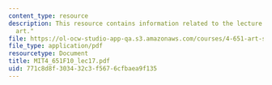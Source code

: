 ```yaml
---
content_type: resource
description: This resource contains information related to the lecture "early conceptual
  art."
file: https://ol-ocw-studio-app-qa.s3.amazonaws.com/courses/4-651-art-since-1940-fall-2010/771c8d8f303432c3f5676cfbaea9f135_MIT4_651F10_lec17.pdf
file_type: application/pdf
resourcetype: Document
title: MIT4_651F10_lec17.pdf
uid: 771c8d8f-3034-32c3-f567-6cfbaea9f135
---
```

